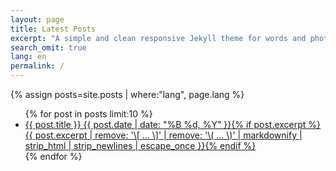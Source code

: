 ```yaml
---
layout: page
title: Latest Posts
excerpt: "A simple and clean responsive Jekyll theme for words and photos."
search_omit: true
lang: en
permalink: /
---
```


{% assign posts=site.posts | where:"lang", page.lang %}
<ul class="post-list">
{% for post in posts limit:10 %}
  <li><article><a href="{{ site.url }}{{ post.url }}">{{ post.title }} <span class="entry-date"><time datetime="{{ post.date | date_to_xmlschema }}">{{ post.date | date: "%B %d, %Y" }}</time></span>{% if post.excerpt %} <span class="excerpt">{{ post.excerpt | remove: '\[ ... \]' | remove: '\( ... \)' | markdownify | strip_html | strip_newlines | escape_once }}</span>{% endif %}</a></article></li>
{% endfor %}
</ul>
